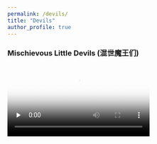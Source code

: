 ```yaml
---
permalink: /devils/
title: "Devils"
author_profile: true
---
```


### Mischievous Little Devils (混世魔王们)
<video id="video" width="320" controls="" preload="none" poster="../images/mischievous_little_devil.png">
      <source id="mp4" src="../images/mischievous_little_devil.mp4" type="video/mp4">
</videos>